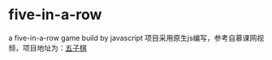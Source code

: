 # five-in-a-row
a five-in-a-row game build by javascript
项目采用原生js编写，参考自慕课网视频，项目地址为：[五子棋](https://tribody.github.io/five-in-a-row)
